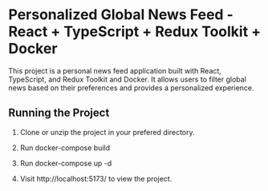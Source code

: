 # Personalized Global News Feed - React + TypeScript + Redux Toolkit + Docker

This project is a personal news feed application built with React, TypeScript, and Redux Toolkit and Docker. It allows users to filter global news based on their preferences and provides a personalized experience.

## Running the Project

1. Clone or unzip the project in your prefered directory.

2. Run docker-compose build

3. Run docker-compose up -d

5. Visit http://localhost:5173/ to view the project.



